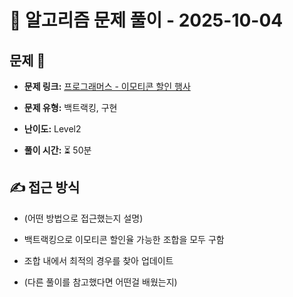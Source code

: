 # 📝 알고리즘 문제 풀이 - 2025-10-04

## 문제 📖

- **문제 링크:** [프로그래머스 - 이모티콘 할인 행사](https://school.programmers.co.kr/learn/courses/30/lessons/150368)

- **문제 유형:** 백트랙킹, 구현

- **난이도:** Level2

- **풀이 시간:** ⏳ 50분

## ✍ 접근 방식

- (어떤 방법으로 접근했는지 설명)
- 백트랙킹으로 이모티콘 할인율 가능한 조합을 모두 구함
- 조합 내에서 최적의 경우를 찾아 업데이트

- (다른 풀이를 참고했다면 어떤걸 배웠는지)
